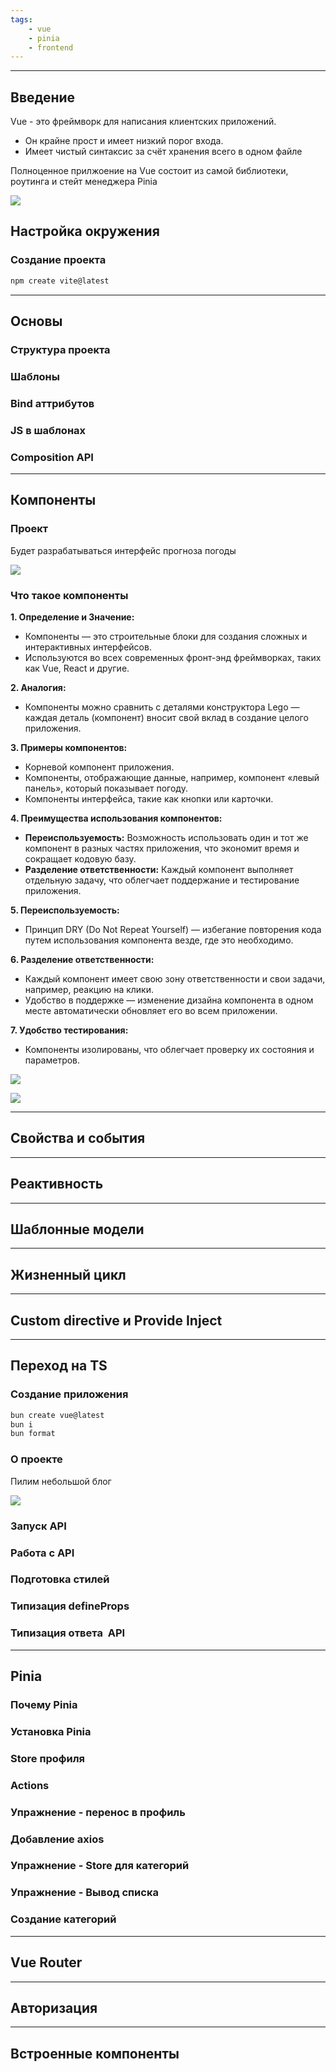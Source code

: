 ```yaml
---
tags:
    - vue
    - pinia
    - frontend
---
```


---

## Введение

Vue - это фреймворк для написания клиентских приложений.

- Он крайне прост и имеет низкий порог входа.
- Имеет чистый синтаксис за счёт хранения всего в одном файле

Полноценное прилжоение на Vue состоит из самой библиотеки, роутинга и стейт менеджера Pinia

![](_png/8e5879dc4259751e1d94faf789dcb085.png)

## Настройка окружения
### Создание проекта

```bash
npm create vite@latest
```

---

## Основы

### Структура проекта












### Шаблоны










### Bind аттрибутов








### JS в шаблонах






### Composition API







---

## Компоненты

### Проект

Будет разрабатываться интерфейс прогноза погоды

![](_png/6ffe58af9c06d9e2ade8e2105b60d56d.png)

### Что такое компоненты

**1. Определение и Значение:**

- Компоненты — это строительные блоки для создания сложных и интерактивных интерфейсов.
- Используются во всех современных фронт-энд фреймворках, таких как Vue, React и другие.

**2. Аналогия:**

- Компоненты можно сравнить с деталями конструктора Lego — каждая деталь (компонент) вносит свой вклад в создание целого приложения.

**3. Примеры компонентов:**

- Корневой компонент приложения.
- Компоненты, отображающие данные, например, компонент «левый панель», который показывает погоду.
- Компоненты интерфейса, такие как кнопки или карточки.

**4. Преимущества использования компонентов:**

- **Переиспользуемость:** Возможность использовать один и тот же компонент в разных частях приложения, что экономит время и сокращает кодовую базу.
- **Разделение ответственности:** Каждый компонент выполняет отдельную задачу, что облегчает поддержание и тестирование приложения.

**5. Переиспользуемость:**

- Принцип DRY (Do Not Repeat Yourself) — избегание повторения кода путем использования компонента везде, где это необходимо.

**6. Разделение ответственности:**

- Каждый компонент имеет свою зону ответственности и свои задачи, например, реакцию на клики.
- Удобство в поддержке — изменение дизайна компонента в одном месте автоматически обновляет его во всем приложении.

**7. Удобство тестирования:**

- Компоненты изолированы, что облегчает проверку их состояния и параметров.

![](_png/9682bfffad86a937e4dcd05c105d8a72.png)

![](_png/9e1704c8e966795e0353a272380fa9a9.png)

---

## Свойства и события








---

## Реактивность











---

## Шаблонные модели











---

## Жизненный цикл









---

## Custom directive и Provide Inject










---

## Переход на TS

### Создание приложения

```bash
bun create vue@latest
bun i
bun format
```

### О проекте

Пилим небольшой блог

![](../../../_png/Pasted%20image%2020250807193826.png)

### Запуск API











### Работа с API










### Подготовка стилей









### Типизация defineProps








### Типизация ответа  API









---

## Pinia

### Почему Pinia









### Установка Pinia







### Store профиля











### Actions









### Упражнение - перенос в профиль











### Добавление axios











### Упражнение - Store для категорий










### Упражнение - Вывод списка







### Создание категорий









---

## Vue Router











---

## Авторизация












---

## Встроенные компоненты












